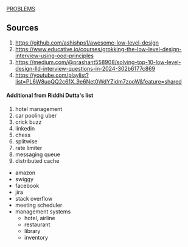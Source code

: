 [PROBLEMS](PROBLEMS.md)

## Sources

1) https://github.com/ashishps1/awesome-low-level-design
2) https://www.educative.io/courses/grokking-the-low-level-design-interview-using-ood-principles
3) https://medium.com/@prashant558908/solving-top-10-low-level-design-lld-interview-questions-in-2024-302b6177c869
4) https://youtube.com/playlist?list=PL6W8uoQQ2c61X_9e6Net0WdYZidm7zooW&feature=shared



#### Additional from Riddhi Dutta's list
1) hotel management
2) car pooling uber
3) crick buzz 
4) linkedin
5) chess
6) splitwise
7) rate limiter
8) messaging queue
9) distributed cache


- amazon
- swiggy
- facebook
- jira
- stack overflow
- meeting scheduler
- management systems
  - hotel, airline
  - restaurant
  - library
  - inventory